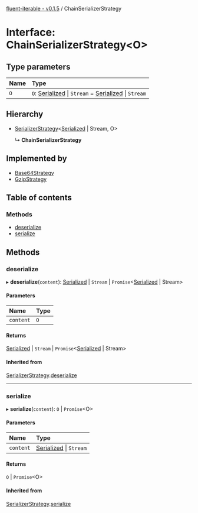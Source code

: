 [fluent-iterable - v0.1.5](../README.md) / ChainSerializerStrategy

# Interface: ChainSerializerStrategy<O\>

## Type parameters

| Name | Type |
| :------ | :------ |
| `O` | `O`: [Serialized](../README.md#serialized) \| `Stream` = [Serialized](../README.md#serialized) \| `Stream` |

## Hierarchy

- [SerializerStrategy](serializerstrategy.md)<[Serialized](../README.md#serialized) \| Stream, O\>

  ↳ **ChainSerializerStrategy**

## Implemented by

- [Base64Strategy](../classes/base64strategy.md)
- [GzipStrategy](../classes/gzipstrategy.md)

## Table of contents

### Methods

- [deserialize](chainserializerstrategy.md#deserialize)
- [serialize](chainserializerstrategy.md#serialize)

## Methods

### deserialize

▸ **deserialize**(`content`): [Serialized](../README.md#serialized) \| `Stream` \| `Promise`<[Serialized](../README.md#serialized) \| Stream\>

#### Parameters

| Name | Type |
| :------ | :------ |
| `content` | `O` |

#### Returns

[Serialized](../README.md#serialized) \| `Stream` \| `Promise`<[Serialized](../README.md#serialized) \| Stream\>

#### Inherited from

[SerializerStrategy](serializerstrategy.md).[deserialize](serializerstrategy.md#deserialize)

___

### serialize

▸ **serialize**(`content`): `O` \| `Promise`<O\>

#### Parameters

| Name | Type |
| :------ | :------ |
| `content` | [Serialized](../README.md#serialized) \| `Stream` |

#### Returns

`O` \| `Promise`<O\>

#### Inherited from

[SerializerStrategy](serializerstrategy.md).[serialize](serializerstrategy.md#serialize)
